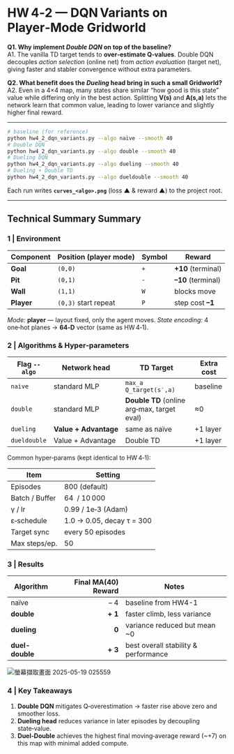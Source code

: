 # HW 4‑2 — DQN Variants on **Player‑Mode Gridworld**

**Q1. Why implement *Double DQN* on top of the baseline?**<br>
A1. The vanilla TD target tends to **over‑estimate Q‑values**. Double DQN decouples *action selection* (online net) from *action evaluation* (target net), giving faster and stabler convergence without extra parameters.

**Q2. What benefit does the *Dueling* head bring in such a small Gridworld?**<br>
A2. Even in a 4×4 map, many states share similar “how good is this state” value while differing only in the best action. Splitting **V(s)** and **A(s,a)** lets the network learn that common value, leading to lower variance and slightly higher final reward.

---

```bash
# baseline (for reference)
python hw4_2_dqn_variants.py --algo naive --smooth 40
# Double DQN
python hw4_2_dqn_variants.py --algo double --smooth 40
# Dueling DQN
python hw4_2_dqn_variants.py --algo dueling --smooth 40
# Dueling + Double TD
python hw4_2_dqn_variants.py --algo dueldouble --smooth 40
```

Each run writes **`curves_<algo>.png`** (loss ▲ & reward ▲) to the project root.

---

## Technical Summary Summary

### 1 | Environment

| Component  | Position (player mode) | Symbol | Reward             |
| ---------- | ---------------------- | ------ | ------------------ |
| **Goal**   | `(0,0)`                | `+`    | **+10** (terminal) |
| **Pit**    | `(0,1)`                | `-`    | **–10** (terminal) |
| **Wall**   | `(1,1)`                | `W`    | blocks move        |
| **Player** | `(0,3)` start repeat   | `P`    | step cost **–1**   |

*Mode:* **player** — layout fixed, only the agent moves.
*State encoding:* 4 one‑hot planes → **64‑D** vector (same as HW 4‑1).

### 2 | Algorithms & Hyper‑parameters

| Flag `--algo` | Network head          | TD Target                                   | Extra cost |
| ------------- | --------------------- | ------------------------------------------- | ---------- |
| `naive`       | standard MLP          | `max_a Q_target(s′,a)`                      | baseline   |
| `double`      | standard MLP          | **Double TD** (online arg‑max, target eval) | ≈0         |
| `dueling`     | **Value + Advantage** | same as naïve                               | +1 layer   |
| `dueldouble`  | Value + Advantage     | Double TD                                   | +1 layer   |

Common hyper‑params (kept identical to HW 4‑1):

| Item           | Setting                   |
| -------------- | ------------------------- |
| Episodes       | 800 (default)             |
| Batch / Buffer | 64  / 10 000              |
| γ / lr         | 0.99 / 1e‑3 (Adam)        |
| ε‑schedule     | 1.0 → 0.05, decay τ = 300 |
| Target sync    | every 50 episodes         |
| Max steps/ep.  | 50                        |

### 3 | Results 

| Algorithm   | Final MA(40) Reward | Notes                                  |
|-------------|--------------------:|----------------------------------------|
| naïve       | – 4                | baseline from HW4-1                    |
| **double**  | **+ 1**            | faster climb, less variance            |
| **dueling** | **0**              | variance reduced but mean ~0           |
| **duel-double** | **+ 3**        | best overall stability & performance   |

![螢幕擷取畫面 2025-05-19 025559](https://github.com/user-attachments/assets/231c8de8-fae5-49da-b598-57c8566b320a)


### 4 | Key Takeaways

1. **Double DQN** mitigates Q‑overestimation → faster rise above zero and smoother loss.
2. **Dueling head** reduces variance in later episodes by decoupling state‑value.
3. **Duel‑Double** achieves the highest final moving‑average reward (\~+7) on this map with minimal added compute.



